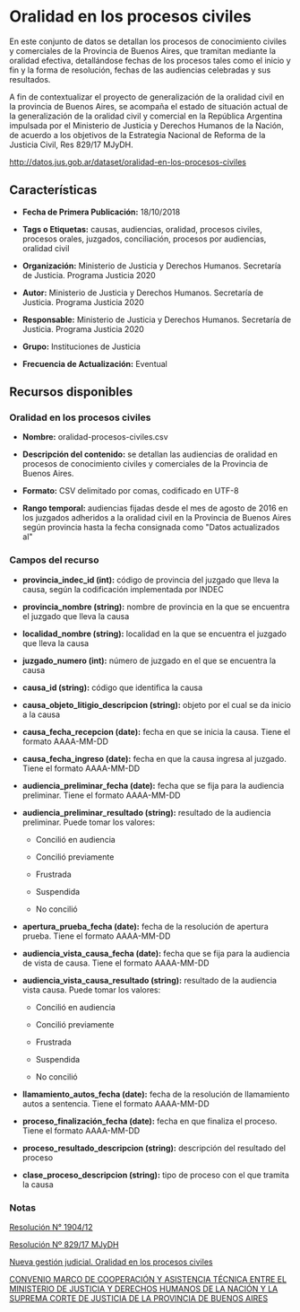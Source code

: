 Oralidad en los procesos civiles
================================

En este conjunto de datos se detallan los procesos de conocimiento civiles y comerciales de la Provincia de Buenos Aires, que tramitan mediante la oralidad efectiva, detallándose fechas de los procesos tales como el inicio y fin y la forma de resolución, fechas de las audiencias celebradas y  sus resultados.

A fin de contextualizar el proyecto de generalización de la oralidad civil en la provincia de Buenos Aires, se acompaña el estado de situación actual de la generalización de la oralidad civil y comercial en la República Argentina impulsada por el Ministerio de Justicia y Derechos Humanos de la Nación, de acuerdo a los objetivos de la Estrategia Nacional de Reforma de la Justicia Civil, Res 829/17 MJyDH.

http://datos.jus.gob.ar/dataset/oralidad-en-los-procesos-civiles

Características
---------------

-   **Fecha de Primera Publicación:** 18/10/2018

-   **Tags o Etiquetas:** causas, audiencias, oralidad, procesos civiles, procesos orales, juzgados, conciliación, procesos por audiencias, oralidad civil

-   **Organización:** Ministerio de Justicia y Derechos Humanos. Secretaría de Justicia. Programa Justicia 2020

-   **Autor:** Ministerio de Justicia y Derechos Humanos. Secretaría de Justicia. Programa Justicia 2020

-   **Responsable:** Ministerio de Justicia y Derechos Humanos. Secretaría de Justicia. Programa Justicia 2020

-   **Grupo:** Instituciones de Justicia

-   **Frecuencia de Actualización:** Eventual

Recursos disponibles
--------------------

### Oralidad en los procesos civiles

-   **Nombre:** oralidad-procesos-civiles.csv

-   **Descripción del contenido:** se detallan las audiencias de oralidad en procesos de conocimiento civiles y comerciales de la Provincia de Buenos Aires.

-   **Formato:** CSV delimitado por comas, codificado en UTF-8

-   **Rango temporal:** audiencias fijadas desde el mes de agosto de 2016 en los juzgados adheridos a la oralidad civil en la Provincia de Buenos Aires según provincia hasta la fecha consignada como "Datos actualizados al"

### Campos del recurso

-   **provincia_indec_id (int):** código de provincia del juzgado que lleva la causa, según la codificación implementada por INDEC

-   **provincia_nombre (string):** nombre de provincia en la que se encuentra el juzgado que lleva la causa

-   **localidad_nombre (string):** localidad en la que se encuentra el juzgado que lleva la causa

-   **juzgado_numero (int):** número de juzgado en el que se encuentra la causa

-   **causa_id (string):** código que identifica la causa

-   **causa_objeto_litigio_descripcion (string):** objeto por el cual se da inicio a la causa

-   **causa_fecha_recepcion (date):** fecha en que se inicia la causa. Tiene el formato AAAA-MM-DD

-   **causa_fecha_ingreso (date):** fecha en que la causa ingresa al juzgado. Tiene el formato AAAA-MM-DD

-   **audiencia_preliminar_fecha (date):** fecha que se fija para la audiencia preliminar. Tiene el formato AAAA-MM-DD

-   **audiencia_preliminar_resultado (string):** resultado de la audiencia preliminar. Puede tomar los valores:

    -   Concilió en audiencia
        
    -   Concilió previamente

    -   Frustrada
    
    -   Suspendida
    
    -   No concilió
 
-   **apertura_prueba_fecha (date):** fecha de la resolución de apertura prueba. Tiene el formato AAAA-MM-DD

-   **audiencia_vista_causa_fecha (date):** fecha que se fija para la audiencia de vista de causa. Tiene el formato AAAA-MM-DD

-   **audiencia_vista_causa_resultado (string):** resultado de la audiencia vista causa. Puede tomar los valores:

    -   Concilió en audiencia
        
    -   Concilió previamente

    -   Frustrada
    
    -   Suspendida
    
    -   No concilió

-   **llamamiento_autos_fecha (date):** fecha de la resolución de llamamiento autos a sentencia. Tiene el formato AAAA-MM-DD

-   **proceso_finalización_fecha (date):** fecha en que finaliza el proceso. Tiene el formato AAAA-MM-DD

-   **proceso_resultado_descripcion (string):** descripción del resultado del proceso

-   **clase_proceso_descripcion (string):** tipo de proceso con el que tramita la causa

### Notas

[Resolución N° 1904/12](http://www.scba.gov.ar/oralidad/pdfs/RC_1904-12.pdf)

[Resolución Nº 829/17 MJyDH](http://servicios.infoleg.gob.ar/infolegInternet/anexos/285000-289999/285767/norma.htm)

[Nueva gestión judicial. Oralidad en los procesos civiles](http://www.saij.gob.ar/docs-f/ediciones/libros/Nueva_gestion_judicial.pdf)

[CONVENIO MARCO DE COOPERACIÓN Y ASISTENCIA TÉCNICA ENTRE EL MINISTERIO DE JUSTICIA Y DERECHOS HUMANOS DE LA NACIÓN Y LA SUPREMA CORTE DE JUSTICIA DE LA PROVINCIA DE BUENOS AIRES](http://www.scba.gov.ar/oralidad/pdfs/Ref3_CONVENIO%20NRO.%20412.pdf)
